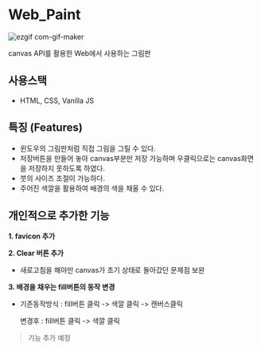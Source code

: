 # Web_Paint
![ezgif com-gif-maker](https://user-images.githubusercontent.com/72868495/108030615-dcec7a00-7072-11eb-84b7-1f45ac324271.gif)

canvas API를 활용한 Web에서 사용하는 그림판

## 사용스택
* HTML, CSS, Vanilla JS

## 특징 (Features)
* 윈도우의 그림판처럼 직접 그림을 그릴 수 있다.
* 저장버튼을 만들어 놓아 canvas부분만 저장 가능하며 우클릭으로는 canvas화면을 저장하지 못하도록 하였다.
* 붓의 사이즈 조절이 가능하다.
* 주어진 색깔을 활용하여 배경의 색을 채울 수 있다.

## 개인적으로 추가한 기능
**1. favicon 추가**

**2. Clear 버튼 추가**

   * 새로고침을 해야만 canvas가 초기 상태로 돌아갔던 문제점 보완
  
**3. 배경을 채우는 fill버튼의 동작 변경**

   * 기존동작방식 : fill버튼 클릭 -> 색깔 클릭 -> 캔버스클릭
  
     변경후 : fill버튼 클릭 -> 색깔 클릭
    

> 기능 추가 예정
